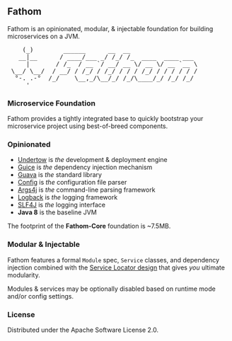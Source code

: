 ## Fathom

Fathom is an opinionated, modular, & injectable foundation for building microservices on a JVM.

<pre>
    (_)        ______      __  __
   __|__      / ____/___ _/ /_/ /_  ____  ____ ___
     |       / /_  / __ `/ __/ __ \/ __ \/ __ `__ \
 \__/ \__/  / __/ / /_/ / /_/ / / / /_/ / / / / / /
  °-. .-°  /_/    \__,_/\__/_/ /_/\____/_/ /_/ /_/
     '
</pre>

### Microservice Foundation

Fathom provides a tightly integrated base to quickly bootstrap your microservice project using best-of-breed components.

### Opinionated

* [Undertow] is *the* development &amp; deployment engine
* [Guice] is *the* dependency injection mechanism
* [Guava] is *the* standard library
* [Config] is *the* configuration file parser
* [Args4j] is *the* command-line parsing framework
* [Logback] is *the* logging framework
* [SLF4J] is *the* logging interface
* **Java 8** is the baseline JVM

The footprint of the **Fathom-Core** foundation is ~7.5MB.

### Modular & Injectable

Fathom features a formal `Module` spec, `Service` classes, and dependency injection combined with the [Service Locator design](http://martinfowler.com/articles/injection.html#UsingAServiceLocator) that gives _you_ ultimate modularity.

Modules & services may be optionally disabled based on runtime mode and/or config settings.

### License

Distributed under the Apache Software License 2.0.

[Undertow]: http://undertow.io
[Guice]: https://github.com/google/guice
[Guava]: https://github.com/google/guava
[Config]: https://github.com/typesafehub/config
[Logback]: http://logback.qos.ch
[SLF4J]: http://www.slf4j.org
[Args4j]: http://args4j.kohsuke.org
[Commons-Daemon]: http://commons.apache.org/proper/commons-daemon
